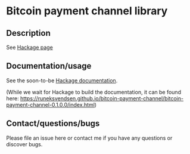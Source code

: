 # Bitcoin payment channel library

## Description

See [Hackage page](https://hackage.haskell.org/package/bitcoin-payment-channel)

## Documentation/usage

See the soon-to-be [Hackage documentation](https://hackage.haskell.org/package/bitcoin-payment-channel/docs/Data-Bitcoin-PaymentChannel.html).

(While we wait for Hackage to build the documentation, it can be found here: https://runeksvendsen.github.io/bitcoin-payment-channel/bitcoin-payment-channel-0.1.0.0/index.html)


## Contact/questions/bugs

Please file an issue here or contact me if you have any questions or discover bugs.
